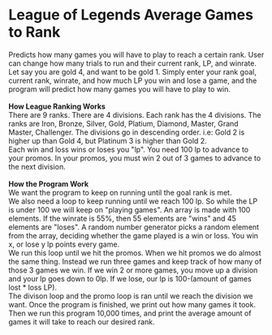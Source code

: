 # League of Legends Average Games to Rank
Predicts how many games you will have to play to reach a certain rank. User can change how many trials to run and their current rank, LP, and winrate.
<br>
Let say you are gold 4, and want to be gold 1. Simply enter your rank goal, current rank, winrate, and how much LP you win and lose a game, and the program will predict how many games you will have to play to win.
<br>
<br>
**How League Ranking Works**
<br>
There are 9 ranks. There are 4 divisions. Each rank has the 4 divisions. The ranks are Iron, Bronze, Silver, Gold, Platium, Diamond, Master, Grand Master, Challenger. The divisions go in descending order. i.e: Gold 2 is higher up than Gold 4, but Platinum 3 is higher than Gold 2.
<br>
Each win and loss wins or loses you "lp". You need 100 lp to advance to your promos. In your promos, you must win 2 out of 3 games to advance to the next division.
<br>
<br>
**How the Program Work**
<br>
We want the program to keep on running until the goal rank is met. 
<br>
We also need a loop to keep running until we reach 100 lp. So while the LP is under 100 we will keep on "playing games". An array is made with 100 elements. If the winrate is 55%, then 55 elements are "wins" and 45 elements are "loses". A random number generator picks a random element from the array, deciding whether the game played is a win or loss. You win x, or lose y lp points every game. 
<br>
We run this loop until we hit the promos. When we hit promos we do almost the same thing. Instead we run three games and keep track of how many of those 3 games we win. If we win 2 or more games, you move up a division and your lp goes down to 0lp. If we lose, our lp is 100-(amount of games lost * loss LP).
<br>
The divison loop and the promo loop is ran until we reach the division we want. Once the program is finished, we print out how many games it took. Then we run this program 10,000 times, and print the average amount of games it will take to reach our desired rank.
